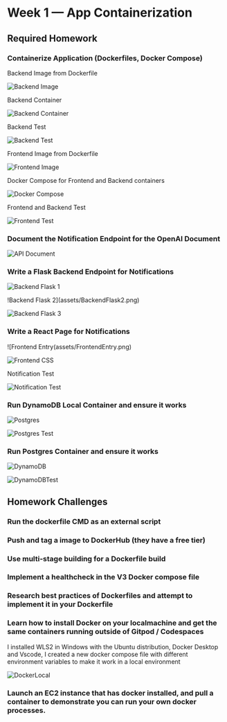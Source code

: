 # Week 1 — App Containerization
## Required Homework 
### Containerize Application (Dockerfiles, Docker Compose)

Backend  Image from Dockerfile

![Backend Image](assets/BackendImage.png)

Backend Container

![Backend Container](assets/BackendContainer.png)

Backend Test

![Backend Test](assets/BackendTest.png)

Frontend  Image from Dockerfile

![Frontend Image](assets/FrontendImage.png)

Docker Compose for Frontend and Backend containers

![Docker Compose](assets/DockerCompose.png)

Frontend and Backend Test

![Frontend Test](assets/FrontendTest.png)

### Document the Notification Endpoint for the OpenAI Document

![API Document](assets/APIdocument.png)

### Write a Flask Backend Endpoint for Notifications

![Backend Flask 1](assets/BackendFlask1.png)

!Backend Flask 2](assets/BackendFlask2.png)

![Backend Flask 3](assets/BackendFlask3.png)

### Write a React Page for Notifications

![Frontend Entry(assets/FrontendEntry.png)

![Frontend CSS](assets/FrontendCSS.png)

Notification Test

![Notification Test](assets/NotificationTest2.png)



### Run DynamoDB Local Container and ensure it works

![Postgres](assets/Postgres.png)

![Postgres Test](assets/PostgresTest.png)

### Run Postgres Container and ensure it works

![DynamoDB](assets/DynamoDB.png)

![DynamoDBTest](assets/DynamoDBTest.png)

## Homework Challenges    
### Run the dockerfile CMD as an external script
### Push and tag a image to DockerHub (they have a free tier)
### Use multi-stage building for a Dockerfile build
### Implement a healthcheck in the V3 Docker compose file
### Research best practices of Dockerfiles and attempt to implement it in your Dockerfile

### Learn how to install Docker on your localmachine and get the same containers running outside of Gitpod / Codespaces

I installed WLS2 in Windows with the Ubuntu distribution, Docker Desktop and Vscode, I created a new docker compose file with different environment variables to make it work in a local environment

![DockerLocal](assets/DockerLocal.png)

### Launch an EC2 instance that has docker installed, and pull a container to demonstrate you can run your own docker processes. 
